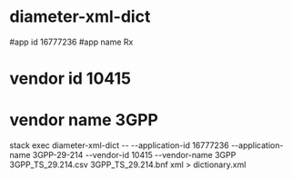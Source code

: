 # diameter-xml-dict

#app id 16777236
#app name Rx
# vendor id 10415
# vendor name 3GPP

stack exec diameter-xml-dict -- --application-id 16777236 --application-name 3GPP-29-214 --vendor-id 10415 --vendor-name 3GPP 3GPP_TS_29.214.csv 3GPP_TS_29.214.bnf xml > dictionary.xml
